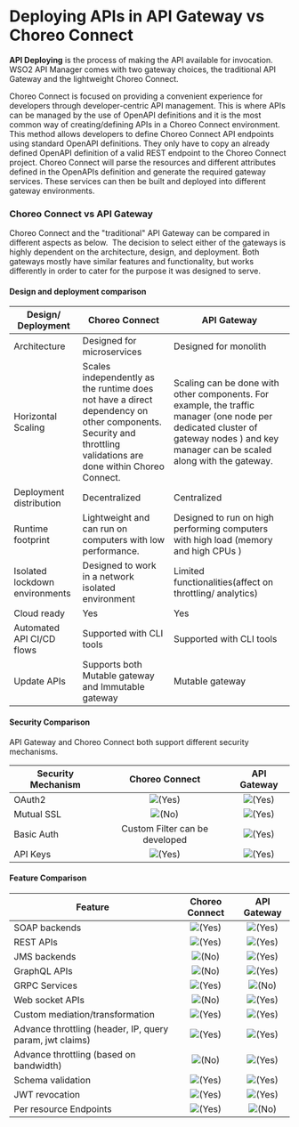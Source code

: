 # Deploying APIs in API Gateway vs Choreo Connect

**API Deploying** is the process of making the API available for invocation. WSO2 API Manager comes with two gateway choices, the traditional API Gateway and the lightweight Choreo Connect.

Choreo Connect is focused on providing a convenient experience for developers through developer-centric API management. This is where APIs can be managed by the use of OpenAPI definitions and it is the most common way of creating/defining APIs in a Choreo Connect environment. This method allows developers to define Choreo Connect API endpoints using standard OpenAPI definitions. They only have to copy an already defined OpenAPI definition of a valid REST endpoint to the Choreo Connect project. Choreo Connect will parse the resources and different attributes defined in the OpenAPIs definition and generate the required gateway services. These services can then be built and deployed into different gateway environments.

### Choreo Connect vs API Gateway

Choreo Connect and the "traditional" API Gateway can be compared in different aspects as below.  The decision to select either of the gateways is highly dependent on the architecture, design, and deployment. Both gateways mostly have similar features and functionality, but works differently in order to cater for the purpose it was designed to serve.

#### Design and deployment comparison

| **Design/ Deployment**       | **Choreo Connect**                                       | **API Gateway**                        |
|-------------------------|---------------------------------------------------------|-----------------------------------|
|Architecture             |Designed for microservices                               |Designed for monolith              |
|Horizontal Scaling       |Scales independently as the runtime does not have a direct dependency on other components. Security and throttling validations are done within Choreo Connect.                           |  Scaling can be done with other components. For example, the traffic manager (one node per dedicated cluster of gateway nodes ) and key manager can be scaled along with the gateway.|
|Deployment distribution  | Decentralized                                           | Centralized                       |
|Runtime footprint        | Lightweight and can run on computers with low performance.| Designed to run on high performing computers with high load (memory and high CPUs )|
|Isolated lockdown environments| Designed to work in a network isolated environment| Limited functionalities(affect on throttling/ analytics)|
|Cloud ready              | Yes                                                     | Yes                               |
|Automated API CI/CD flows| Supported with CLI tools                                |Supported with CLI tools           |
|Update APIs              | Supports both Mutable gateway and Immutable gateway     | Mutable gateway                   |

#### Security Comparison

API Gateway and Choreo Connect both support different security mechanisms.

| **Security Mechanism**           | **Choreo Connect**                                              | **API Gateway**                       |
|------------------------------|:-------------------------------------------------------------:|:---------------------------------:|
| OAuth2                        | ![(Yes)]({{base_path}}/assets/img/deploy/check.svg) | ![(Yes)]({{base_path}}/assets/img/deploy/check.svg) |
| Mutual SSL                   | ![(No)]({{base_path}}/assets/img/deploy/error.svg) | ![(Yes)]({{base_path}}/assets/img/deploy/check.svg) |
| Basic Auth                   | Custom Filter can be developed                    | ![(Yes)]({{base_path}}/assets/img/deploy/check.svg) |
| API Keys                     | ![(Yes)]({{base_path}}/assets/img/deploy/check.svg) | ![(Yes)]({{base_path}}/assets/img/deploy/check.svg) |

#### Feature Comparison

|   **Feature**                                                  | **Choreo Connect**                                                                        |          **API Gateway**                                                                |
|----------------------------------------------------|:-------------------------------------------------------------------------:|:-----------------------------------------------------------------------:|
| SOAP backends                                      | ![(Yes)]({{base_path}}/assets/img/deploy/check.svg) | ![(Yes)]({{base_path}}/assets/img/deploy/check.svg)   |
| REST APIs                                          | ![(Yes)]({{base_path}}/assets/img/deploy/check.svg)   | ![(Yes)]({{base_path}}/assets/img/deploy/check.svg)   |
| JMS backends                                       | ![(No)]({{base_path}}/assets/img/deploy/error.svg) | ![(Yes)]({{base_path}}/assets/img/deploy/check.svg)   |
| GraphQL APIs                                       | ![(No)]({{base_path}}/assets/img/deploy/error.svg) | ![(Yes)]({{base_path}}/assets/img/deploy/check.svg)   |
| GRPC Services                                      | ![(Yes)]({{base_path}}/assets/img/deploy/check.svg)   | ![(No)]({{base_path}}/assets/img/deploy/error.svg) |
| Web socket APIs                                    | ![(No)]({{base_path}}/assets/img/deploy/error.svg) | ![(Yes)]({{base_path}}/assets/img/deploy/check.svg)   |
| Custom mediation/transformation                    | ![(Yes)]({{base_path}}/assets/img/deploy/check.svg)   | ![(Yes)]({{base_path}}/assets/img/deploy/check.svg)   |
| Advance throttling (header, IP, query param, jwt claims) | ![(Yes)]({{base_path}}/assets/img/deploy/check.svg) | ![(Yes)]({{base_path}}/assets/img/deploy/check.svg)   |
| Advance throttling (based on bandwidth) | ![(No)]({{base_path}}/assets/img/deploy/error.svg) | ![(Yes)]({{base_path}}/assets/img/deploy/check.svg)   |
| Schema validation                                  | ![(Yes)]({{base_path}}/assets/img/deploy/check.svg)   | ![(Yes)]({{base_path}}/assets/img/deploy/check.svg)   |
| JWT revocation                                     | ![(Yes)]({{base_path}}/assets/img/deploy/check.svg)   | ![(Yes)]({{base_path}}/assets/img/deploy/check.svg)   |
| Per resource Endpoints                             | ![(Yes)]({{base_path}}/assets/img/deploy/check.svg)   | ![(No)]({{base_path}}/assets/img/deploy/error.svg) |
